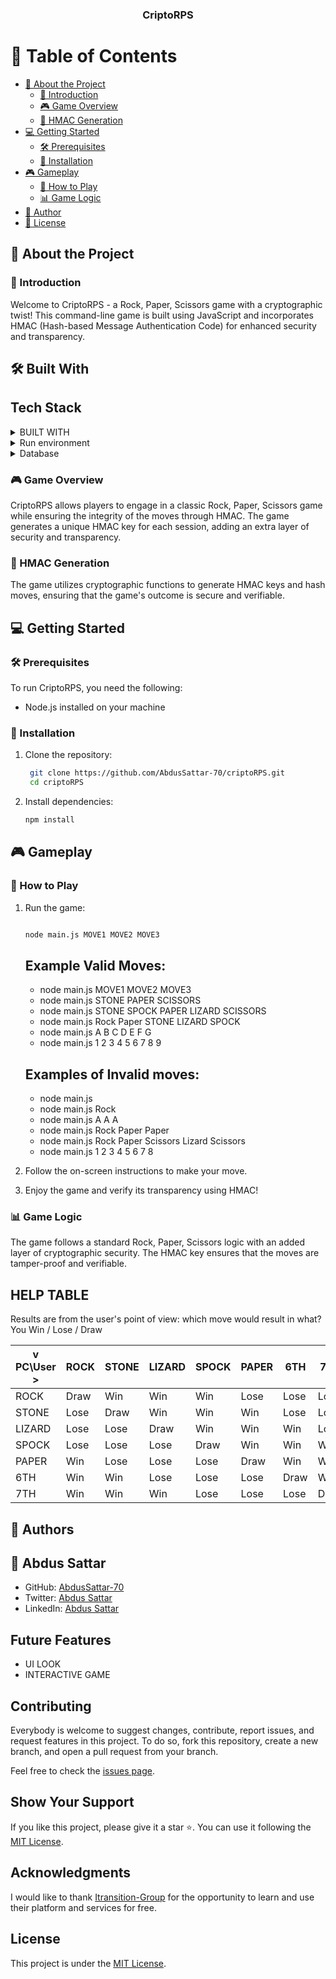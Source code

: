 <a name="readme-top"></a>

<div align="center">
  <h3><b>CriptoRPS</b></h3>
</div>

<!-- TABLE OF CONTENTS -->

# 📗 Table of Contents

- [📖 About the Project](#about-project)
  - [🚀 Introduction](#introduction)
  - [🎮 Game Overview](#game-overview)
  - [🔑 HMAC Generation](#hmac-generation)
- [💻 Getting Started](#getting-started)
  - [🛠 Prerequisites](#prerequisites)
  - [🚀 Installation](#installation)
- [🎮 Gameplay](#gameplay)
  - [🔄 How to Play](#how-to-play)
  - [📊 Game Logic](#game-logic)
- [👤 Author](#author)
- [📝 License](#license)

<!-- ABOUT THE PROJECT -->

## 📖 About the Project <a name="about-project"></a>

### 🚀 Introduction <a name="introduction"></a>

Welcome to CriptoRPS - a Rock, Paper, Scissors game with a cryptographic twist! This command-line game is built using JavaScript and incorporates HMAC (Hash-based Message Authentication Code) for enhanced security and transparency.

## 🛠 Built With <a name="built-with"></a>

## Tech Stack <a name="tech-stack"></a>

<details>
  <summary>BUILT WITH</summary>
  <ul>
    <li><a href=#>console app</a></li>
    <li>Node.js</li>
    <li>JavaScript.js</li>
  </ul>
</details>
<details>
  <summary>Run environment</summary>
  <ul>
    <li><a href=#>console app</a></li>
     <li>Node.js</li>
  </ul>
</details>

<details>
<summary>Database</summary>
  <ul>
 <li>no Database</li>
  </ul>
</details>

### 🎮 Game Overview <a name="game-overview"></a>

CriptoRPS allows players to engage in a classic Rock, Paper, Scissors game while ensuring the integrity of the moves through HMAC. The game generates a unique HMAC key for each session, adding an extra layer of security and transparency.

### 🔑 HMAC Generation <a name="hmac-generation"></a>

The game utilizes cryptographic functions to generate HMAC keys and hash moves, ensuring that the game's outcome is secure and verifiable.

<!-- GETTING STARTED -->

## 💻 Getting Started <a name="getting-started"></a>

### 🛠 Prerequisites <a name="prerequisites"></a>

To run CriptoRPS, you need the following:

- Node.js installed on your machine

### 🚀 Installation <a name="installation"></a>

1. Clone the repository:

   ```bash
    git clone https://github.com/AbdusSattar-70/criptoRPS.git
    cd criptoRPS
   ```

2. Install dependencies:

   ```bash
   npm install
   ```

<!-- GAMEPLAY -->

## 🎮 Gameplay <a name="gameplay"></a>

### 🔄 How to Play <a name="how-to-play"></a>

1. Run the game:

   ```bash

   node main.js MOVE1 MOVE2 MOVE3

   ```

   ## Example Valid Moves:

   - node main.js MOVE1 MOVE2 MOVE3
   - node main.js STONE PAPER SCISSORS
   - node main.js STONE SPOCK PAPER LIZARD SCISSORS
   - node main.js Rock Paper STONE LIZARD SPOCK
   - node main.js A B C D E F G
   - node main.js 1 2 3 4 5 6 7 8 9

   ## Examples of Invalid moves:

   - node main.js
   - node main.js Rock
   - node main.js A A A
   - node main.js Rock Paper Paper
   - node main.js Rock Paper Scissors Lizard Scissors
   - node main.js 1 2 3 4 5 6 7 8

2. Follow the on-screen instructions to make your move.

3. Enjoy the game and verify its transparency using HMAC!

### 📊 Game Logic <a name="game-logic"></a>

The game follows a standard Rock, Paper, Scissors logic with an added layer of cryptographic security. The HMAC key ensures that the moves are tamper-proof and verifiable.

## HELP TABLE

Results are from the user's point of view:
which move would result in what? You Win / Lose / Draw

| v PC\User > | ROCK | STONE | LIZARD | SPOCK | PAPER | 6TH  | 7TH  |
| ----------- | ---- | ----- | ------ | ----- | ----- | ---- | ---- |
| ROCK        | Draw | Win   | Win    | Win   | Lose  | Lose | Lose |
| STONE       | Lose | Draw  | Win    | Win   | Win   | Lose | Lose |
| LIZARD      | Lose | Lose  | Draw   | Win   | Win   | Win  | Lose |
| SPOCK       | Lose | Lose  | Lose   | Draw  | Win   | Win  | Win  |
| PAPER       | Win  | Lose  | Lose   | Lose  | Draw  | Win  | Win  |
| 6TH         | Win  | Win   | Lose   | Lose  | Lose  | Draw | Win  |
| 7TH         | Win  | Win   | Win    | Lose  | Lose  | Lose | Draw |

<!-- AUTHOR -->

## 👥 Authors <a name="authors"></a>

## 👤 Abdus Sattar

- GitHub: [AbdusSattar-70](https://github.com/AbdusSattar-70)
- Twitter: [Abdus Sattar](https://twitter.com/Abdus_Sattar70)
- LinkedIn: [Abdus Sattar](https://www.linkedin.com/in/abdus-sattar-a41a26215/)

## Future Features

- UI LOOK
- INTERACTIVE GAME

## Contributing

Everybody is welcome to suggest changes, contribute, report issues, and request features in this project. To do so, fork this repository, create a new branch, and open a pull request from your branch.

Feel free to check the [issues page](../../issues/).

## Show Your Support

If you like this project, please give it a star ⭐️. You can use it following the [MIT License](./LICENSE).

## Acknowledgments

I would like to thank [Itransition-Group](https://www.itransition.com/) for the opportunity to learn and use their platform and services for free.

## License

This project is under the [MIT License](./LICENSE).
